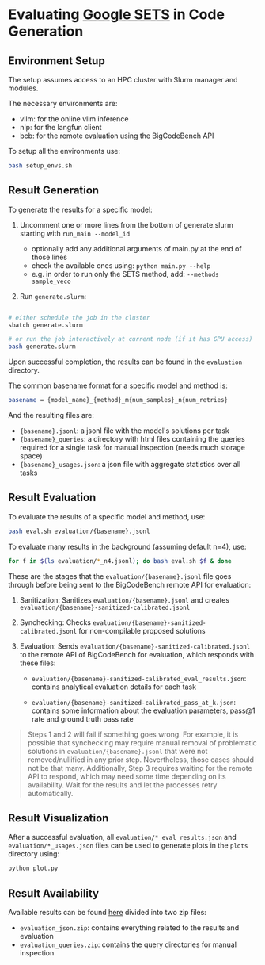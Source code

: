 # Evaluating [Google SETS](https://arxiv.org/abs/2501.19306) in Code Generation

## Environment Setup

The setup assumes access to an HPC cluster with Slurm manager and modules.

The necessary environments are:

- vllm: for the online vllm inference
- nlp: for the langfun client
- bcb: for the remote evaluation using the BigCodeBench API


To setup all the environments use:
```bash
bash setup_envs.sh
```

## Result Generation

To generate the results for a specific model:

1. Uncomment one or more lines from the bottom of generate.slurm starting with `run_main --model_id`
    - optionally add any additional arguments of main.py at the end of those lines
    - check the available ones using: `python main.py --help`
    - e.g. in order to run only the SETS method, add: `--methods sample_veco`

2. Run `generate.slurm`:

```bash

# either schedule the job in the cluster
sbatch generate.slurm

# or run the job interactively at current node (if it has GPU access)
bash generate.slurm
```


Upon successful completion, the results can be found in the `evaluation` directory.

The common basename format for a specific model and method is:
```bash
basename = {model_name}_{method}_m{num_samples}_n{num_retries}
```

And the resulting files are:

- `{basename}.jsonl`: a jsonl file with the model's solutions per task
- `{basename}_queries`: a directory with html files containing the queries required for a single task for manual inspection (needs much storage space)
- `{basename}_usages.json`: a json file with aggregate statistics over all tasks


## Result Evaluation

To evaluate the results of a specific model and method, use:
```bash
bash eval.sh evaluation/{basename}.jsonl
```

To evaluate many results in the background (assuming default n=4), use:
```bash
for f in $(ls evaluation/*_n4.jsonl); do bash eval.sh $f & done
```

These are the stages that the `evaluation/{basename}.jsonl` file goes through before being sent to the BigCodeBench remote API for evaluation:

1. Sanitization: Sanitizes `evaluation/{basename}.jsonl` and creates `evaluation/{basename}-sanitized-calibrated.jsonl`

2. Synchecking: Checks `evaluation/{basename}-sanitized-calibrated.jsonl` for non-compilable proposed solutions

3. Evaluation: Sends `evaluation/{basename}-sanitized-calibrated.jsonl` to the remote API of BigCodeBench for evaluation, which responds with these files:
    - `evaluation/{basename}-sanitized-calibrated_eval_results.json`: contains analytical evaluation details for each task

    - `evaluation/{basename}-sanitized-calibrated_pass_at_k.json`: contains some information about the evaluation parameters, pass@1 rate and ground truth pass rate

> Steps 1 and 2 will fail if something goes wrong. For example, it is possible that synchecking may require manual removal of problematic solutions in `evaluation/{basename}.jsonl` that were not removed/nullified in any prior step. Nevertheless, those cases should not be that many. Additionally, Step 3 requires waiting for the remote API to respond, which may need some time depending on its availability. Wait for the results and let the processes retry automatically.

## Result Visualization

After a successful evaluation, all `evaluation/*_eval_results.json` and `evaluation/*_usages.json`
files can be used to generate plots in the `plots` directory using:
```bash
python plot.py
```


## Result Availability

Available results can be found [here](https://yaleedu-my.sharepoint.com/:f:/g/personal/thanos_typaldos_yale_edu/EqU1sy1WSbJFv_uOIxHsCcoBPugiLygjlrdb6gDlDUYK4w?e=gcSI3K) divided into two zip files:

- `evaluation_json.zip`: contains everything related to the results and evaluation
- `evaluation_queries.zip`: contains the query directories for manual inspection
